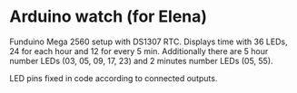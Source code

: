 # Arduino watch (for Elena)

Funduino Mega 2560 setup with DS1307 RTC.
Displays time with 36 LEDs, 24 for each hour and 12 for every 5 min.
Additionally there are 5 hour number LEDs (03, 05, 09, 17, 23) and 2 minutes number LEDs (05, 55).

LED pins fixed in code according to connected outputs.
